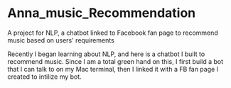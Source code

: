 # Anna_music_Recommendation
A project for NLP, a chatbot linked to Facebook fan page to recommend music based on users' requirements

Recently I began learning about NLP, and here is a chatbot I built to recommend music.
Since I am a total green hand on this, I first build a bot that I can talk to on my Mac terminal, then I linked it with a FB fan page I created to intilize my bot.
